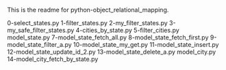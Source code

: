 This is the readme for python-object_relational_mapping.

0-select_states.py
1-filter_states.py
2-my_filter_states.py
3-my_safe_filter_states.py
4-cities_by_state.py
5-filter_cities.py
model_state.py
7-model_state_fetch_all.py
8-model_state_fetch_first.py
9-model_state_filter_a.py
10-model_state_my_get.py
11-model_state_insert.py
12-model_state_update_id_2.py
13-model_state_delete_a.py
model_city.py
14-model_city_fetch_by_state.py
